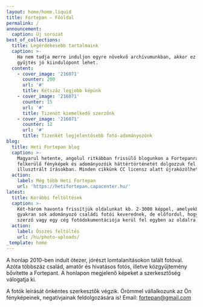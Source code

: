 ```yaml
---
layout: home/home.liquid
title: Fortepan — Főoldal
permalink: /
announcement:
  caption: Új sorozat
best_of_collections:
  title: Legérdekesebb tartalmaink
  caption: >-
    Ha nem tudja merre induljon egyre növekvő archívumunkban, akkor ez a három
    gyűjtés jó kiindulópont lehet.
  content:
    - cover_image: '216071'
      counter: 200
      url: '#'
      title: Kétszáz legjobb képünk
    - cover_image: '216071'
      counter: 15
      url: '#'
      title: Tizenöt kiemelkedő szerzőnk
    - cover_image: '216071'
      counter: 12
      url: '#'
      title: Tizenkét legjelentősebb fotó-adományozónk
blog:
  title: Heti Fortepan blog
  caption: >-
    Magyarul hetente, angolul ritkábban frissülő blogunkon a Fortepanra
    felkerülő fényképek és adományozóik háttértörténetét dolgozzuk fel gazdagon
    illusztrált írásokban. Minden cikkünk CC licensz alatt újraközölhető.
  action:
    label: Még több Heti Fortepan
    url: 'https://hetifortepan.capacenter.hu/'
latest:
  title: Korábbi feltöltések
  caption: >-
    Két-három havonta frissítjük oldalunkat kb. 2-3000 képpel, amelyekben
    gyakran sok adományozó családi fotói keverednek, de előfordul, hogy egy
    szerző vagy egy cég fotódokumentációja kerül fel egyben az oldalra.
  action:
    label: Összes feltöltés
    url: /hu/photo-uploads/
_template: home
---
```


A honlap 2010-ben indult ötezer, jórészt lomtalanításokon talált fotóval. Azóta többszáz család, amatőr és hivatásos fotós, illetve közgyűjtemény bővítette a Fortepant. A honlapon megjelenő képeket a szerkesztőség válogatja ki.

A fotók leírását önkéntes szerkesztők végzik. Örömmel vállalkozunk az Ön fényképeinek, negatívjainak feldolgozására is! Email: [fortepan@gmail.com](mailto:fortepan@gmail.com)
